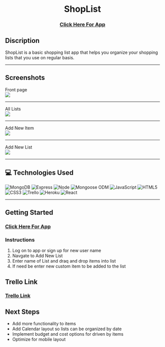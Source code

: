 <div align="center">
<h1> ShopList</h1>
<h3><a href="https://shoplist-621.herokuapp.com/" target="_blank">Click Here For App</a></h3>
</div>

## Discription
ShopList is a basic shopping list app that helps you organize your shopping lists that you use on regular basis.

<hr>
<h2> Screenshots </h2>
<figcaption> Front page </figcaption>
<img src="https://i.imgur.com/ENMjq40.png">
<hr>
<figcaption>All Lists</figcaption>
<img src="https://i.imgur.com/YkPJwQE.png">
<hr>
<figcaption>Add New Item</figcaption>
<img src="https://i.imgur.com/U4izLbk.png">
<hr>
<figcaption>Add New List</figcaption>
<img src="https://i.imgur.com/9iMdRVb.png">
<hr>

## :computer: Technologies Used 

![MongoDB](https://img.shields.io/badge/-MongoDB-333?style=flat&logo=mongodb)
![Express](https://img.shields.io/badge/-Express-333?style=flat&logo=express)
![Node](https://img.shields.io/badge/-Node.js-333?style=flat&logo=node.js)
![Mongoose ODM](https://img.shields.io/badge/-Mongoose_ODM-333?style=flat&logo=mongodb)
![JavaScript](https://img.shields.io/badge/-JavaScript-333?style=flat&logo=javascript)
![HTML5](https://img.shields.io/badge/-HTML5-333?style=flat&logo=html5)
![CSS3](https://img.shields.io/badge/-CSS-333?style=flat&logo=css3)
![Trello](https://img.shields.io/badge/-Trello-333?style=flat&logo=trello)
![Heroku](https://img.shields.io/badge/-Heroku-333?style=flat&logo=heroku)
![React](https://img.shields.io/badge/-Heroku-333?style=flat&logo=react)

<hr>
<h2> Getting Started </h2>
<h3><a href="https://shoplist-621.herokuapp.com/" target="_blank">Click Here For App</a></h3>

### Instructions
1. Log on to app or sign up for new user name
2. Navgate to Add New List
3. Enter name of List and draq and drop items into list
4. If need be enter new custom item to be added to the list

## Trello Link
<h3><a href="https://trello.com/b/UXO7d20V/p4" target="_blank"> Trello Link </a><h3>

 ## Next Steps
 - Add more functionality to items
 - Add Calendar layout so lists can be organized by date
 - Implement budget and cost options for driven by items
 - Optimize for mobile layout
